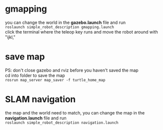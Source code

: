 # gmapping
you can change the world in the **gazebo.launch** file and run  
`roslaunch simple_robot_description gmapping.launch`  
click the terminal where the teleop key runs and move the robot around with "ijkl,"

# save map
PS: don't close gazebo and rviz before you haven't saved the map  
cd into folder to save the map  
`rosrun map_server map_saver -f turtle_home_map`

# SLAM navigation
the map and the world need to match, you can change the map in the **navigation.launch** file and run  
`roslaunch simple_robot_description navigation.launch`
